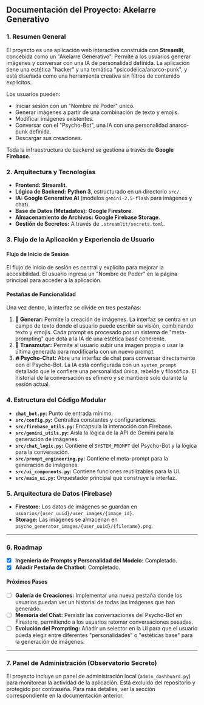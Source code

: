 ## Documentación del Proyecto: Akelarre Generativo

### 1. Resumen General

El proyecto es una aplicación web interactiva construida con **Streamlit**, concebida como un "Akelarre Generativo". Permite a los usuarios generar imágenes y conversar con una IA de personalidad definida. La aplicación tiene una estética "hacker" y una temática "psicodélica/anarco-punk", y está diseñada como una herramienta creativa sin filtros de contenido explícitos.

Los usuarios pueden:
- Iniciar sesión con un "Nombre de Poder" único.
- Generar imágenes a partir de una combinación de texto y emojis.
- Modificar imágenes existentes.
- Conversar con el "Psycho-Bot", una IA con una personalidad anarco-punk definida.
- Descargar sus creaciones.

Toda la infraestructura de backend se gestiona a través de **Google Firebase**.

### 2. Arquitectura y Tecnologías

- **Frontend:** **Streamlit**.
- **Lógica de Backend:** **Python 3**, estructurado en un directorio `src/`.
- **IA:** **Google Generative AI** (modelos `gemini-2.5-flash` para imágenes y chat).
- **Base de Datos (Metadatos):** **Google Firestore**.
- **Almacenamiento de Archivos:** **Google Firebase Storage**.
- **Gestión de Secretos:** A través de `.streamlit/secrets.toml`.

### 3. Flujo de la Aplicación y Experiencia de Usuario

#### Flujo de Inicio de Sesión
El flujo de inicio de sesión es central y explícito para mejorar la accesibilidad. El usuario ingresa un "Nombre de Poder" en la página principal para acceder a la aplicación.

#### Pestañas de Funcionalidad
Una vez dentro, la interfaz se divide en tres pestañas:
1.  **🎨 Generar:** Permite la creación de imágenes. La interfaz se centra en un campo de texto donde el usuario puede escribir su visión, combinando texto y emojis. Cada prompt es procesado por un sistema de "meta-prompting" que dota a la IA de una estética base coherente.
2.  **🔄 Transmutar:** Permite al usuario subir una imagen propia o usar la última generada para modificarla con un nuevo prompt.
3.  **🔥 Psycho-Chat:** Abre una interfaz de chat para conversar directamente con el Psycho-Bot. La IA está configurada con un `system_prompt` detallado que le confiere una personalidad única, rebelde y filosófica. El historial de la conversación es efímero y se mantiene solo durante la sesión actual.

### 4. Estructura del Código Modular

-   **`chat_bot.py`:** Punto de entrada mínimo.
-   **`src/config.py`:** Centraliza constantes y configuraciones.
-   **`src/firebase_utils.py`:** Encapsula la interacción con Firebase.
-   **`src/gemini_utils.py`:** Aísla la lógica de la API de Gemini para la generación de imágenes.
-   **`src/chat_logic.py`:** Contiene el `SYSTEM_PROMPT` del Psycho-Bot y la lógica para la conversación.
-   **`src/prompt_engineering.py`:** Contiene el meta-prompt para la generación de imágenes.
-   **`src/ui_components.py`:** Contiene funciones reutilizables para la UI.
-   **`src/main_ui.py`:** Orquestador principal que construye la interfaz.

### 5. Arquitectura de Datos (Firebase)

-   **Firestore:** Los datos de imágenes se guardan en `usuarios/{user_uuid}/user_images/{image_id}`.
-   **Storage:** Las imágenes se almacenan en `psycho_generator_images/{user_uuid}/{filename}.png`.

---

### 6. Roadmap

-   [x] **Ingeniería de Prompts y Personalidad del Modelo:** Completado.
-   [x] **Añadir Pestaña de Chatbot:** Completado.

#### Próximos Pasos
-   [ ] **Galería de Creaciones:** Implementar una nueva pestaña donde los usuarios puedan ver un historial de todas las imágenes que han generado.
-   [ ] **Memoria del Chat:** Persistir las conversaciones del Psycho-Bot en Firestore, permitiendo a los usuarios retomar conversaciones pasadas.
-   [ ] **Evolución del Prompting:** Añadir un selector en la UI para que el usuario pueda elegir entre diferentes "personalidades" o "estéticas base" para la generación de imágenes.

---

### 7. Panel de Administración (Observatorio Secreto)

El proyecto incluye un panel de administración local (`admin_dashboard.py`) para monitorear la actividad de la aplicación. Está excluido del repositorio y protegido por contraseña. Para más detalles, ver la sección correspondiente en la documentación anterior.